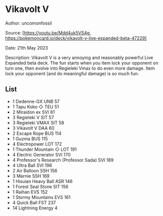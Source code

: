 # Vikavolt V

Author: uncomonfossil

Source: [https://youtu.be/Mdd4uk5VS4g, https://pokemoncard.io/deck/vikavolt-v-live-expanded-beta-47229]

Date: 21th May 2023

Description: Vikavolt V is a very annoying and reasonably powerful Live Expanded beta deck. The fun starts when you item lock your opponent on turn one, then evolve into Regieleki Vmax to do even more damage. Item lock your opponent (and do meaningful damage) is so much fun.

## List

* 1 Dedenne-GX UNB 57
* 1 Tapu Koko ◇ TEU 51
* 2 Miraidon ex SVI 81
* 3 Regieleki V SIT 57
* 3 Regieleki VMAX SIT 58
* 3 Vikavolt V DAA 60
* 2 Escape Rope BUS 114
* 1 Guzma BUS 115
* 4 Electropower LOT 172
* 1 Thunder Mountain ◇ LOT 191
* 4 Electric Generator SVI 170
* 4 Professor's Research (Professor Sada) SVI 189
* 4 Ultra Ball SVI 196
* 2 Air Balloon SSH 156
* 3 Marnie SSH 169
* 1 Hisuian Heavy Ball ASR 146
* 1 Forest Seal Stone SIT 156
* 1 Raihan EVS 152
* 1 Stormy Mountains EVS 161
* 4 Quick Ball FST 237
* 14 Lightning Energy 4
